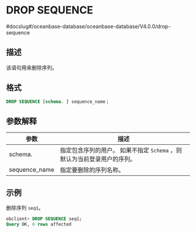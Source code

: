 DROP SEQUENCE 
==================================
#docslug#/oceanbase-database/oceanbase-database/V4.0.0/drop-sequence


描述 
-----------

该语句用来删除序列。

格式 
-----------

```sql
DROP SEQUENCE [schema. ] sequence_name；
```



参数解释 
-------------



|      参数       |                            描述                             |
|---------------|-----------------------------------------------------------|
| schema.       | 指定包含序列的用户。 如果不指定 `Schema` ，则默认为当前登录用户的序列。 |
| sequence_name | 指定要删除的序列名称。                                               |



示例 
-----------

删除序列 `seq1`。

```sql
obclient> DROP SEQUENCE seq1;
Query OK, 0 rows affected
```



